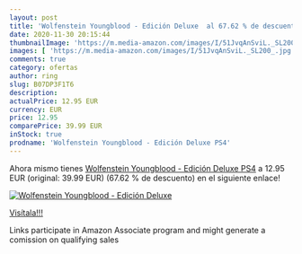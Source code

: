```yaml
---
layout: post
title: 'Wolfenstein Youngblood - Edición Deluxe  al 67.62 % de descuento'
date: 2020-11-30 20:15:44
thumbnailImage: 'https://m.media-amazon.com/images/I/51JvqAnSviL._SL200_.jpg'
images: [ 'https://m.media-amazon.com/images/I/51JvqAnSviL._SL200_.jpg' ]
comments: true
category: ofertas
author: ring
slug: B07DP3F1T6
description:
actualPrice: 12.95 EUR
currency: EUR
price: 12.95
comparePrice: 39.99 EUR
inStock: true
prodname: 'Wolfenstein Youngblood - Edición Deluxe PS4'
---
```


Ahora mismo tienes [Wolfenstein Youngblood - Edición Deluxe PS4](https://www.amazon.es/dp/B07DP3F1T6/?tag=tolees-21) a 12.95 EUR (original: 39.99 EUR) (67.62 %  de descuento) en el siguiente enlace!

[![Wolfenstein Youngblood - Edición Deluxe ](https://m.media-amazon.com/images/I/51JvqAnSviL._SL200_.jpg)](https://www.amazon.es/dp/B07DP3F1T6/?tag=tolees-21)

[Visítala!!!](https://www.amazon.es/dp/B07DP3F1T6/?tag=tolees-21)

Links participate in Amazon Associate program and might generate a comission on qualifying sales
